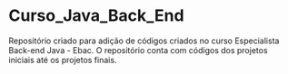 # Curso_Java_Back_End
Repositório criado para adição de códigos criados no curso Especialista Back-end Java - Ebac. O repositório conta com códigos dos projetos iniciais até os projetos finais.
